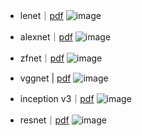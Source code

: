 - lenet｜[pdf](http://yann.lecun.com/exdb/publis/pdf/lecun-01a.pdf)
![image](https://user-images.githubusercontent.com/52376448/79717776-82c93e00-8315-11ea-86a5-1ecbbbe25db6.png)

- alexnet｜[pdf](https://papers.nips.cc/paper/4824-imagenet-classification-with-deep-convolutional-neural-networks.pdf)
![image](https://user-images.githubusercontent.com/52376448/79717793-9674a480-8315-11ea-8aaf-d7c88cd04352.png)

- zfnet｜[pdf](https://cs.nyu.edu/~fergus/papers/zeilerECCV2014.pdf)
![image](https://user-images.githubusercontent.com/52376448/79718196-71346600-8316-11ea-97b7-bbc9292b62e8.png)

- vggnet | [pdf](https://arxiv.org/pdf/1409.1556.pdf)
![image](https://user-images.githubusercontent.com/52376448/81092774-187ee300-8f3c-11ea-8bcb-edc26d3daae7.png)

- inception v3｜[pdf](https://arxiv.org/pdf/1512.00567.pdf)
![image](https://user-images.githubusercontent.com/52376448/81143048-0f2d5f00-8fac-11ea-85b5-3b08fefc6ad7.png)

- resnet｜[pdf](https://arxiv.org/pdf/1512.03385.pdf)
![image](https://user-images.githubusercontent.com/52376448/81808410-a1a8a200-955a-11ea-8b03-bffe1248bf17.png)

